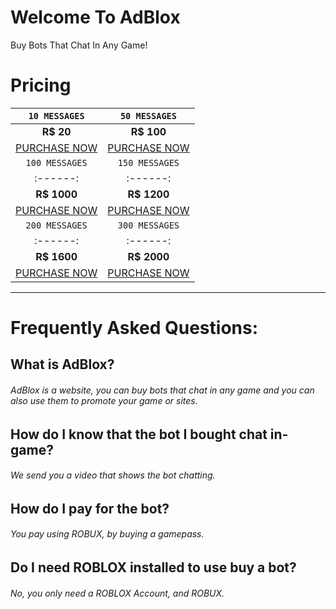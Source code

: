 # Welcome To AdBlox
Buy Bots That Chat In Any Game!
# Pricing

| `10 MESSAGES` | `50 MESSAGES` |
| :------: | :------: |
| **R$ 20** | **R$ 100** |
| [PURCHASE NOW](https://www.google.com) | [PURCHASE NOW](https://www.google.com) |
| `100 MESSAGES` | `150 MESSAGES` |
| :------: | :------: |
| **R$ 1000** | **R$ 1200** |
| [PURCHASE NOW](https://www.google.com) | [PURCHASE NOW](https://www.google.com) |
| `200 MESSAGES` | `300 MESSAGES` |
| :------: | :------: |
| **R$ 1600** | **R$ 2000** |
| [PURCHASE NOW](https://www.google.com) | [PURCHASE NOW](https://www.google.com) |
***
# Frequently Asked Questions:
## What is AdBlox?
###### AdBlox is a website, you can buy bots that chat in any game and you can also use them to promote your game or sites.
## How do I know that the bot I bought chat in-game?
###### We send you a video that shows the bot chatting.
## How do I pay for the bot?
###### You pay using ROBUX, by buying a gamepass.
## Do I need ROBLOX installed to use buy a bot?
###### No, you only need a ROBLOX Account, and ROBUX.


